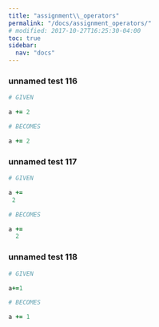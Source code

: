 ```yaml
---
title: "assignment\\_operators"
permalink: "/docs/assignment_operators/"
# modified: 2017-10-27T16:25:30-04:00
toc: true
sidebar:
  nav: "docs"
---
```

### unnamed test 116
```ruby
# GIVEN

a += 2

```
```ruby
# BECOMES

a += 2
```
### unnamed test 117
```ruby
# GIVEN

a +=
 2

```
```ruby
# BECOMES

a +=
  2
```
### unnamed test 118
```ruby
# GIVEN

a+=1

```
```ruby
# BECOMES

a += 1
```
